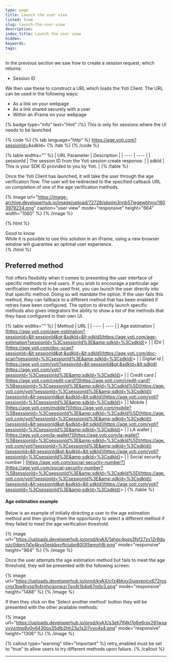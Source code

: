 ```yaml
---
type: page
title: Launch the user view
listed: true
slug: launch-the-user-view
description: 
index_title: Launch the user view
hidden: 
keywords: 
tags: 
---
```


In the previous section we saw how to create a session request, which returns:

- Session ID

We then use these to construct a URL which loads the Yoti Client. The URL can be used in the following ways:

- As a link on your webpage
- As a link shared securely with a user
- Within an iFrame on your webpage

{% badge type="info" text="Hint" /%} This is only for sessions where the UI needs to be launched 

{% code %}
{% tab language="http" %}
https://age.yoti.com?sessionId=<sessionId>&sdkId=<sdkId>
{% /tab %}
{% /code %}

{% table widths="" %}
| URL Parameter | Description | 
| ---- | ---- | 
| sessionId | The session ID from the Yoti session create response. | 
| sdkId | This is your SDK ID provided to you by Yoti. | 
{% /table %}

Once the Yoti Client has launched, it will take the user through the age verification flow. The user will be redirected to the specified callback URL on completion of one of the age verification methods.

{% image url="https://image-archive.developerhub.io/image/upload/72728/pbpim3nnb57jegewbhno/1603979234.png" caption="user view" mode="responsive" height="664" width="1060" %}
{% /image %}

{% html %}
<div class="alert-GTK">
    <div class="alert-title" id="GTK">
        Good to know
    </div>
    <div class="alert-text">
        While it is possible to use this solution in an iFrame, using a new browser window will guarantee an optimal user experience.
    </div>
    <div class="alert-links"> 

   </div>
</div>
{% /html %}

## Preferred method

Yoti offers flexibility when it comes to presenting the user interface of specific methods to end users. If you wish to encourage a particular age verification method to be used first, you can launch the user directly into that specific method. Doing so will mandate the option. If the user fails this method, they can fallback to a different method that has been enabled if retries have been configured. The option to directly launch specific methods also gives integrators the ability to show a list of the methods that they have configured in their own UI.

{% table widths="" %}
| Method | URL | 
| ---- | ---- | 
| Age estimation | [https://age.yoti.com/age-estimation?sessionId=&lt;sessionId&gt;&sdkId=&lt;sdkId](https://age.yoti.com/age-estimation?sessionId=%3CsessionId%3E&amp;sdkId=%3CsdkId)&gt; | 
| IDV | [https://age.yoti.com/doc-scan?sessionId=&lt;sessionId&gt;&sdkId=&lt;sdkId](https://age.yoti.com/doc-scan?sessionId=%3CsessionId%3E&amp;sdkId=%3CsdkId)&gt; | 
| Digital id | [https://age.yoti.com/yoti?sessionId=&lt;sessionId&gt;&sdkId=&lt;sdkId](https://age.yoti.com/yoti?sessionId=%3CsessionId%3E&amp;sdkId=%3CsdkId)&gt; | 
| Credit card | [https://age.yoti.com/credit-card?](https://age.yoti.com/credit-card?%5BsessionId=%3CsessionId%3E&amp;sdkId=%3CsdkId%5D(https://age.yoti.com/yoti?sessionId=%3CsessionId%3E&amp;sdkId=%3CsdkId))[sessionId=&lt;sessionId&gt;&sdkId=&lt;sdkId](https://age.yoti.com/yoti?sessionId=%3CsessionId%3E&amp;sdkId=%3CsdkId)&gt; | 
| Mobile | [https://age.yoti.com/mobile?](https://age.yoti.com/mobile?%5BsessionId=%3CsessionId%3E&amp;sdkId=%3CsdkId%5D(https://age.yoti.com/yoti?sessionId=%3CsessionId%3E&amp;sdkId=%3CsdkId))[sessionId=&lt;sessionId&gt;&sdkId=&lt;sdkId](https://age.yoti.com/yoti?sessionId=%3CsessionId%3E&amp;sdkId=%3CsdkId)&gt; | 
| LA wallet | [https://age.yoti.com/la-wallet?](https://age.yoti.com/la-wallet?%5BsessionId=%3CsessionId%3E&amp;sdkId=%3CsdkId%5D(https://age.yoti.com/yoti?sessionId=%3CsessionId%3E&amp;sdkId=%3CsdkId))[sessionId=&lt;sessionId&gt;&sdkId=&lt;sdkId](https://age.yoti.com/yoti?sessionId=%3CsessionId%3E&amp;sdkId=%3CsdkId)&gt; | 
| Social security number | [https://age.yoti.com/social-security-number?](https://age.yoti.com/social-security-number?%5BsessionId=%3CsessionId%3E&amp;sdkId=%3CsdkId%5D(https://age.yoti.com/yoti?sessionId=%3CsessionId%3E&amp;sdkId=%3CsdkId))[sessionId=&lt;sessionId&gt;&sdkId=&lt;sdkId](https://age.yoti.com/yoti?sessionId=%3CsessionId%3E&amp;sdkId=%3CsdkId)&gt; | 
{% /table %}

#### Age estimation example

Below is an example of initially directing a user to the age estimation method and then giving them the opportunity to select a different method if they failed to meet the age verification threshold.  

{% image url="https://uploads.developerhub.io/prod/kvAX/1ahpc4pqs3fsf27zx12r9duozc0dqm7a1x4kvs5eskbxvftciubn80l3l5emyh9j.png" mode="responsive" height="964" %}
{% /image %}

Once the user attempts the age estimation method but fails to meet the age threshold, they will be presented with the following screen:

{% image url="https://uploads.developerhub.io/prod/kvAX/cfz4bkxy2juqyeoicx672roscmx1bw8rvsp1h4rnhcgonwzr7qo4t1b4q67mlly3.png" mode="responsive" height="1488" %}
{% /image %}

If then they click on the 'Select another method' button they will be presented with the other available methods:

{% image url="https://uploads.developerhub.io/prod/kvAX/s3eh7lf4kl7p6e6rav261wxavvvznlqs8v0v6430px35dlb2hh23u1s2j7vvo4s4.png" mode="responsive" height="1306" %}
{% /image %}

{% callout type="warning" title="Important" %}
retry_enabled must be set to "true" to allow users to try different methods upon failure.
{% /callout %}

---